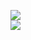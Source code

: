 [![](https://img.shields.io/badge/Made%20With-Github%20Spray-lightgrey.svg?style=for-the-badge&logo=github)](https://github.com/Annihil/github-spray#3843)  
[![](https://i.imgur.com/2DrTn0Z.gif)](https://github.com/Annihil/github-spray)